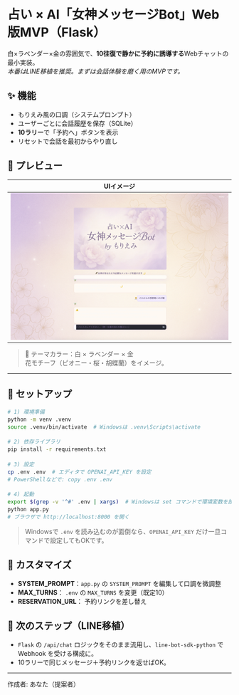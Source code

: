 # 占い × AI「女神メッセージBot」Web版MVP（Flask）

白×ラベンダー×金の雰囲気で、**10往復で静かに予約に誘導する**Webチャットの最小実装。  
*本番はLINE移植を推奨。まずは会話体験を磨く用のMVPです。*

## ✨ 機能
- もりえみ風の口調（システムプロンプト）
- ユーザーごとに会話履歴を保存（SQLite）
- **10ラリー**で「予約へ」ボタンを表示
- リセットで会話を最初からやり直し

## 🌼 プレビュー

| UIイメージ |
|:--:|
| ![App Screenshot](emi.png) |

> 🎨 テーマカラー：白 × ラベンダー × 金  
> 花モチーフ（ピオニー・桜・胡蝶蘭）をイメージ。

---

## 🧰 セットアップ
```bash
# 1) 環境準備
python -m venv .venv
source .venv/bin/activate  # Windowsは .venv\Scripts\activate

# 2) 依存ライブラリ
pip install -r requirements.txt

# 3) 設定
cp .env .env  # エディタで OPENAI_API_KEY を設定
# PowerShellなどで: copy .env .env

# 4) 起動
export $(grep -v '^#' .env | xargs)  # Windowsは set コマンドで環境変数を設定
python app.py
# ブラウザで http://localhost:8000 を開く
```

> Windowsで `.env` を読み込むのが面倒なら、`OPENAI_API_KEY` だけ一旦コマンドで設定してもOKです。

## 🧠 カスタマイズ
- **SYSTEM_PROMPT**：`app.py` の `SYSTEM_PROMPT` を編集して口調を微調整
- **MAX_TURNS**： `.env` の `MAX_TURNS` を変更（既定10）
- **RESERVATION_URL**： 予約リンクを差し替え

## 🚀 次のステップ（LINE移植）
- `Flask` の `/api/chat` ロジックをそのまま流用し、`line-bot-sdk-python` で Webhook を受ける構成に。  
- 10ラリーで同じメッセージ＋予約リンクを返せばOK。

---

作成者: あなた（提案者）
